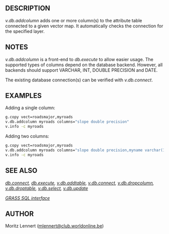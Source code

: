 ## DESCRIPTION

*v.db.addcolumn* adds one or more column(s) to the attribute table
connected to a given vector map. It automatically checks the connection
for the specified layer.

## NOTES

*v.db.addcolumn* is a front-end to *db.execute* to allow easier usage.
The supported types of columns depend on the database backend. However,
all backends should support VARCHAR, INT, DOUBLE PRECISION and DATE.

The existing database connection(s) can be verified with *v.db.connect*.

## EXAMPLES

Adding a single column:  

```sh
g.copy vect=roadsmajor,myroads
v.db.addcolumn myroads columns="slope double precision"
v.info -c myroads
```

Adding two columns:  

```sh
g.copy vect=roadsmajor,myroads
v.db.addcolumn myroads columns="slope double precision,myname varchar(15)"
v.info -c myroads
```

## SEE ALSO

*[db.connect](db.connect.md), [db.execute](db.execute.md),
[v.db.addtable](v.db.addtable.md), [v.db.connect](v.db.connect.md),
[v.db.dropcolumn](v.db.dropcolumn.md),
[v.db.droptable](v.db.droptable.md), [v.db.select](v.db.select.md),
[v.db.update](v.db.update.md)*

*[GRASS SQL interface](sql.md)*

## AUTHOR

Moritz Lennert (mlennert@club.worldonline.be)
